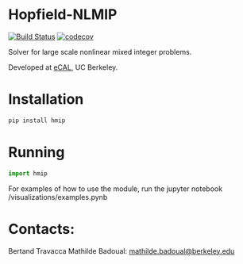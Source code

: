 # Hopfield-NLMIP

[![Build Status](https://travis-ci.com/mathildebadoual/hmip.svg?token=sSNFwE8cjSB4sGxziMoY&branch=master)](https://travis-ci.org/mathildebadoual/Hopfield-NLMIP)  [![codecov](https://codecov.io/gh/mathildebadoual/Hopfield-NLMIP/branch/master/graph/badge.svg?token=bf241da9-a152-4025-baa6-60013f5f2a85)](https://codecov.io/gh/mathildebadoual/Hopfield-NLMIP)

Solver for large scale nonlinear mixed integer problems.

Developed at [eCAL](https://ecal.berkeley.edu/), UC Berkeley.

# Installation

```bash
pip install hmip
```

# Running 

```python 
import hmip
```

For examples of how to use the module, run the jupyter notebook /visualizations/examples.pynb

# Contacts:

Bertand Travacca 
Mathilde Badoual: mathilde.badoual@berkeley.edu
